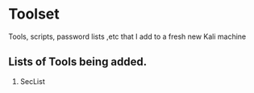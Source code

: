 # Toolset
Tools, scripts, password lists ,etc that I add to a fresh new Kali machine

## Lists of Tools being added.
1. SecList
